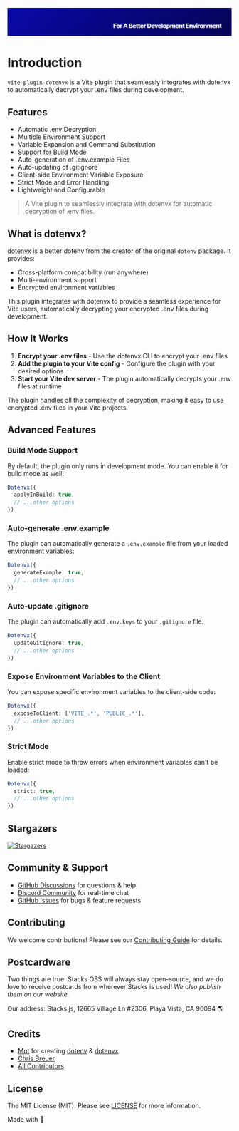![Social Card of this repo](https://github.com/stacksjs/vite-plugin-dotenvx/blob/main/.github/art/cover.jpg?raw=true)

# Introduction

`vite-plugin-dotenvx` is a Vite plugin that seamlessly integrates with dotenvx to automatically decrypt your .env files during development.

## Features

- Automatic .env Decryption
- Multiple Environment Support
- Variable Expansion and Command Substitution
- Support for Build Mode
- Auto-generation of .env.example Files
- Auto-updating of .gitignore
- Client-side Environment Variable Exposure
- Strict Mode and Error Handling
- Lightweight and Configurable

> A Vite plugin to seamlessly integrate with dotenvx for automatic decryption of .env files.

## What is dotenvx?

[dotenvx](https://dotenvx.com) is a better dotenv from the creator of the original `dotenv` package. It provides:

- Cross-platform compatibility (run anywhere)
- Multi-environment support
- Encrypted environment variables

This plugin integrates with dotenvx to provide a seamless experience for Vite users, automatically decrypting your encrypted .env files during development.

## How It Works

1. **Encrypt your .env files** - Use the dotenvx CLI to encrypt your .env files
2. **Add the plugin to your Vite config** - Configure the plugin with your desired options
3. **Start your Vite dev server** - The plugin automatically decrypts your .env files at runtime

The plugin handles all the complexity of decryption, making it easy to use encrypted .env files in your Vite projects.

## Advanced Features

### Build Mode Support

By default, the plugin only runs in development mode. You can enable it for build mode as well:

```ts
Dotenvx({
  applyInBuild: true,
  // ...other options
})
```

### Auto-generate .env.example

The plugin can automatically generate a `.env.example` file from your loaded environment variables:

```ts
Dotenvx({
  generateExample: true,
  // ...other options
})
```

### Auto-update .gitignore

The plugin can automatically add `.env.keys` to your `.gitignore` file:

```ts
Dotenvx({
  updateGitignore: true,
  // ...other options
})
```

### Expose Environment Variables to the Client

You can expose specific environment variables to the client-side code:

```ts
Dotenvx({
  exposeToClient: ['VITE_.*', 'PUBLIC_.*'],
  // ...other options
})
```

### Strict Mode

Enable strict mode to throw errors when environment variables can't be loaded:

```ts
Dotenvx({
  strict: true,
  // ...other options
})
```

## Stargazers

[![Stargazers](https://starchart.cc/stacksjs/vite-plugin-layouts.svg?variant=adaptive)](https://starchart.cc/stacksjs/vite-plugin-layouts)

## Community & Support

- [GitHub Discussions](https://github.com/stacksjs/clarity/discussions) for questions & help
- [Discord Community](https://discord.gg/stacksjs) for real-time chat
- [GitHub Issues](https://github.com/stacksjs/clarity/issues) for bugs & feature requests

## Contributing

We welcome contributions! Please see our [Contributing Guide](https://github.com/stacksjs/stacks/blob/main/.github/CONTRIBUTING.md) for details.

## Postcardware

Two things are true: Stacks OSS will always stay open-source, and we do love to receive postcards from wherever Stacks is used! _We also publish them on our website._

Our address: Stacks.js, 12665 Village Ln #2306, Playa Vista, CA 90094 🌎

## Credits

- [Mot](https://github.com/motdotla) for creating [dotenv](https://github.com/motdotla/dotenv) & [dotenvx](https://github.com/dotenvx/dotenvx)
- [Chris Breuer](https://github.com/chrisbbreuer)
- [All Contributors](https://github.com/stacksjs/vite-plugin-dotenvx/contributors)

## License

The MIT License (MIT). Please see [LICENSE](/license) for more information.

Made with 💙
